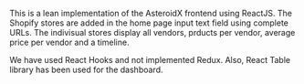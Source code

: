 This is a lean implementation of the AsteroidX frontend using ReactJS. 
The Shopify stores are added in the home page input text field using complete URLs. 
The indivisual stores display all vendors, prducts per vendor, average price per vendor and a timeline.

We have used React Hooks and not implemented Redux. Also, React Table library has been used for the dashboard.